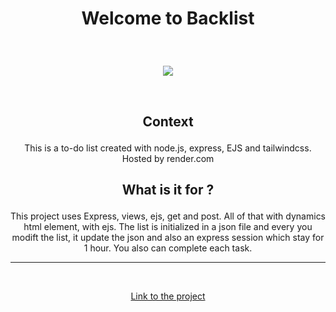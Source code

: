 # <p align="center">Welcome to Backlist

<br />
<p align=center ><img src="https://github.com/Joliwood/todo-list-back/blob/docs/backlist.gif" /></p>
<br />

## <p align="center">Context

<p align="center">This is a to-do list created with node.js, express, EJS and tailwindcss. Hosted by render.com

## <p align="center">What is it for ?

<p align="center">This project uses Express, views, ejs, get and post. All of that with dynamics html element, with ejs. The list is initialized in a json file and every you modift the list, it update the json and also an express session which stay for 1 hour. You also can complete each task.

<br />
<hr>
<br />

<p align="center"><a href="https://backlist.onrender.com/" target="_blank">Link to the project</a>
